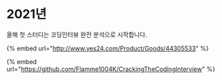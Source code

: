 # 2021년

 올해 첫 스터디는 코딩인터뷰 완전 분석으로 시작합니다.

{% embed url="http://www.yes24.com/Product/Goods/44305533" %}

{% embed url="https://github.com/Flamme1004K/CrackingTheCodingInterview" %}



